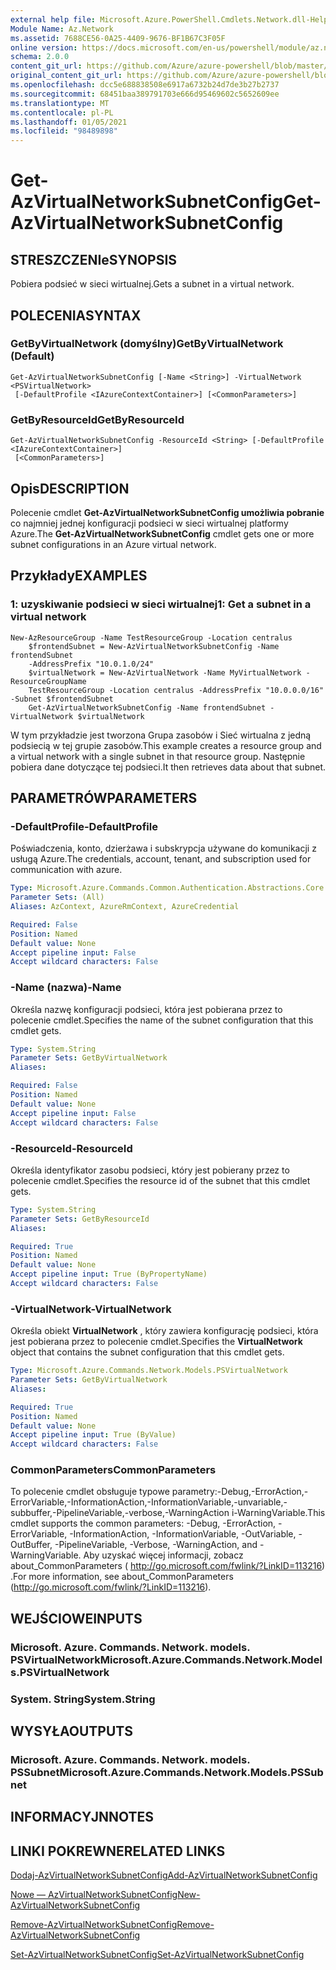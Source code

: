 ```yaml
---
external help file: Microsoft.Azure.PowerShell.Cmdlets.Network.dll-Help.xml
Module Name: Az.Network
ms.assetid: 7688CE56-0A25-4409-9676-BF1B67C3F05F
online version: https://docs.microsoft.com/en-us/powershell/module/az.network/get-azvirtualnetworksubnetconfig
schema: 2.0.0
content_git_url: https://github.com/Azure/azure-powershell/blob/master/src/Network/Network/help/Get-AzVirtualNetworkSubnetConfig.md
original_content_git_url: https://github.com/Azure/azure-powershell/blob/master/src/Network/Network/help/Get-AzVirtualNetworkSubnetConfig.md
ms.openlocfilehash: dcc5e688838508e6917a6732b24d7de3b27b2737
ms.sourcegitcommit: 68451baa389791703e666d95469602c5652609ee
ms.translationtype: MT
ms.contentlocale: pl-PL
ms.lasthandoff: 01/05/2021
ms.locfileid: "98489898"
---
```

# <span data-ttu-id="d9c62-101">Get-AzVirtualNetworkSubnetConfig</span><span class="sxs-lookup"><span data-stu-id="d9c62-101">Get-AzVirtualNetworkSubnetConfig</span></span>

## <span data-ttu-id="d9c62-102">STRESZCZENIe</span><span class="sxs-lookup"><span data-stu-id="d9c62-102">SYNOPSIS</span></span>
<span data-ttu-id="d9c62-103">Pobiera podsieć w sieci wirtualnej.</span><span class="sxs-lookup"><span data-stu-id="d9c62-103">Gets a subnet in a virtual network.</span></span>

## <span data-ttu-id="d9c62-104">POLECENIA</span><span class="sxs-lookup"><span data-stu-id="d9c62-104">SYNTAX</span></span>

### <span data-ttu-id="d9c62-105">GetByVirtualNetwork (domyślny)</span><span class="sxs-lookup"><span data-stu-id="d9c62-105">GetByVirtualNetwork (Default)</span></span>
```
Get-AzVirtualNetworkSubnetConfig [-Name <String>] -VirtualNetwork <PSVirtualNetwork>
 [-DefaultProfile <IAzureContextContainer>] [<CommonParameters>]
```

### <span data-ttu-id="d9c62-106">GetByResourceId</span><span class="sxs-lookup"><span data-stu-id="d9c62-106">GetByResourceId</span></span>
```
Get-AzVirtualNetworkSubnetConfig -ResourceId <String> [-DefaultProfile <IAzureContextContainer>]
 [<CommonParameters>]
```

## <span data-ttu-id="d9c62-107">Opis</span><span class="sxs-lookup"><span data-stu-id="d9c62-107">DESCRIPTION</span></span>
<span data-ttu-id="d9c62-108">Polecenie cmdlet **Get-AzVirtualNetworkSubnetConfig umożliwia pobranie** co najmniej jednej konfiguracji podsieci w sieci wirtualnej platformy Azure.</span><span class="sxs-lookup"><span data-stu-id="d9c62-108">The **Get-AzVirtualNetworkSubnetConfig** cmdlet gets one or more subnet configurations in an Azure virtual network.</span></span>

## <span data-ttu-id="d9c62-109">Przykłady</span><span class="sxs-lookup"><span data-stu-id="d9c62-109">EXAMPLES</span></span>

### <span data-ttu-id="d9c62-110">1: uzyskiwanie podsieci w sieci wirtualnej</span><span class="sxs-lookup"><span data-stu-id="d9c62-110">1: Get a subnet in a virtual network</span></span>
```
New-AzResourceGroup -Name TestResourceGroup -Location centralus
    $frontendSubnet = New-AzVirtualNetworkSubnetConfig -Name frontendSubnet 
    -AddressPrefix "10.0.1.0/24"
    $virtualNetwork = New-AzVirtualNetwork -Name MyVirtualNetwork -ResourceGroupName 
    TestResourceGroup -Location centralus -AddressPrefix "10.0.0.0/16" -Subnet $frontendSubnet
    Get-AzVirtualNetworkSubnetConfig -Name frontendSubnet -VirtualNetwork $virtualNetwork
```

<span data-ttu-id="d9c62-111">W tym przykładzie jest tworzona Grupa zasobów i Sieć wirtualna z jedną podsiecią w tej grupie zasobów.</span><span class="sxs-lookup"><span data-stu-id="d9c62-111">This example creates a resource group and a virtual network with a single subnet in that resource group.</span></span> <span data-ttu-id="d9c62-112">Następnie pobiera dane dotyczące tej podsieci.</span><span class="sxs-lookup"><span data-stu-id="d9c62-112">It then retrieves data about that subnet.</span></span>

## <span data-ttu-id="d9c62-113">PARAMETRÓW</span><span class="sxs-lookup"><span data-stu-id="d9c62-113">PARAMETERS</span></span>

### <span data-ttu-id="d9c62-114">-DefaultProfile</span><span class="sxs-lookup"><span data-stu-id="d9c62-114">-DefaultProfile</span></span>
<span data-ttu-id="d9c62-115">Poświadczenia, konto, dzierżawa i subskrypcja używane do komunikacji z usługą Azure.</span><span class="sxs-lookup"><span data-stu-id="d9c62-115">The credentials, account, tenant, and subscription used for communication with azure.</span></span>

```yaml
Type: Microsoft.Azure.Commands.Common.Authentication.Abstractions.Core.IAzureContextContainer
Parameter Sets: (All)
Aliases: AzContext, AzureRmContext, AzureCredential

Required: False
Position: Named
Default value: None
Accept pipeline input: False
Accept wildcard characters: False
```

### <span data-ttu-id="d9c62-116">-Name (nazwa)</span><span class="sxs-lookup"><span data-stu-id="d9c62-116">-Name</span></span>
<span data-ttu-id="d9c62-117">Określa nazwę konfiguracji podsieci, która jest pobierana przez to polecenie cmdlet.</span><span class="sxs-lookup"><span data-stu-id="d9c62-117">Specifies the name of the subnet configuration that this cmdlet gets.</span></span>

```yaml
Type: System.String
Parameter Sets: GetByVirtualNetwork
Aliases:

Required: False
Position: Named
Default value: None
Accept pipeline input: False
Accept wildcard characters: False
```

### <span data-ttu-id="d9c62-118">-ResourceId</span><span class="sxs-lookup"><span data-stu-id="d9c62-118">-ResourceId</span></span>
<span data-ttu-id="d9c62-119">Określa identyfikator zasobu podsieci, który jest pobierany przez to polecenie cmdlet.</span><span class="sxs-lookup"><span data-stu-id="d9c62-119">Specifies the resource id of the subnet that this cmdlet gets.</span></span>

```yaml
Type: System.String
Parameter Sets: GetByResourceId
Aliases:

Required: True
Position: Named
Default value: None
Accept pipeline input: True (ByPropertyName)
Accept wildcard characters: False
```

### <span data-ttu-id="d9c62-120">-VirtualNetwork</span><span class="sxs-lookup"><span data-stu-id="d9c62-120">-VirtualNetwork</span></span>
<span data-ttu-id="d9c62-121">Określa obiekt **VirtualNetwork** , który zawiera konfigurację podsieci, która jest pobierana przez to polecenie cmdlet.</span><span class="sxs-lookup"><span data-stu-id="d9c62-121">Specifies the **VirtualNetwork** object that contains the subnet configuration that this cmdlet gets.</span></span>

```yaml
Type: Microsoft.Azure.Commands.Network.Models.PSVirtualNetwork
Parameter Sets: GetByVirtualNetwork
Aliases:

Required: True
Position: Named
Default value: None
Accept pipeline input: True (ByValue)
Accept wildcard characters: False
```

### <span data-ttu-id="d9c62-122">CommonParameters</span><span class="sxs-lookup"><span data-stu-id="d9c62-122">CommonParameters</span></span>
<span data-ttu-id="d9c62-123">To polecenie cmdlet obsługuje typowe parametry:-Debug,-ErrorAction,-ErrorVariable,-InformationAction,-InformationVariable,-unvariable,-subbuffer,-PipelineVariable,-verbose,-WarningAction i-WarningVariable.</span><span class="sxs-lookup"><span data-stu-id="d9c62-123">This cmdlet supports the common parameters: -Debug, -ErrorAction, -ErrorVariable, -InformationAction, -InformationVariable, -OutVariable, -OutBuffer, -PipelineVariable, -Verbose, -WarningAction, and -WarningVariable.</span></span> <span data-ttu-id="d9c62-124">Aby uzyskać więcej informacji, zobacz about_CommonParameters ( http://go.microsoft.com/fwlink/?LinkID=113216) .</span><span class="sxs-lookup"><span data-stu-id="d9c62-124">For more information, see about_CommonParameters (http://go.microsoft.com/fwlink/?LinkID=113216).</span></span>

## <span data-ttu-id="d9c62-125">WEJŚCIOWE</span><span class="sxs-lookup"><span data-stu-id="d9c62-125">INPUTS</span></span>

### <span data-ttu-id="d9c62-126">Microsoft. Azure. Commands. Network. models. PSVirtualNetwork</span><span class="sxs-lookup"><span data-stu-id="d9c62-126">Microsoft.Azure.Commands.Network.Models.PSVirtualNetwork</span></span>

### <span data-ttu-id="d9c62-127">System. String</span><span class="sxs-lookup"><span data-stu-id="d9c62-127">System.String</span></span>

## <span data-ttu-id="d9c62-128">WYSYŁA</span><span class="sxs-lookup"><span data-stu-id="d9c62-128">OUTPUTS</span></span>

### <span data-ttu-id="d9c62-129">Microsoft. Azure. Commands. Network. models. PSSubnet</span><span class="sxs-lookup"><span data-stu-id="d9c62-129">Microsoft.Azure.Commands.Network.Models.PSSubnet</span></span>

## <span data-ttu-id="d9c62-130">INFORMACYJN</span><span class="sxs-lookup"><span data-stu-id="d9c62-130">NOTES</span></span>

## <span data-ttu-id="d9c62-131">LINKI POKREWNE</span><span class="sxs-lookup"><span data-stu-id="d9c62-131">RELATED LINKS</span></span>

[<span data-ttu-id="d9c62-132">Dodaj-AzVirtualNetworkSubnetConfig</span><span class="sxs-lookup"><span data-stu-id="d9c62-132">Add-AzVirtualNetworkSubnetConfig</span></span>](./Add-AzVirtualNetworkSubnetConfig.md)

[<span data-ttu-id="d9c62-133">Nowe — AzVirtualNetworkSubnetConfig</span><span class="sxs-lookup"><span data-stu-id="d9c62-133">New-AzVirtualNetworkSubnetConfig</span></span>](./New-AzVirtualNetworkSubnetConfig.md)

[<span data-ttu-id="d9c62-134">Remove-AzVirtualNetworkSubnetConfig</span><span class="sxs-lookup"><span data-stu-id="d9c62-134">Remove-AzVirtualNetworkSubnetConfig</span></span>](./Remove-AzVirtualNetworkSubnetConfig.md)

[<span data-ttu-id="d9c62-135">Set-AzVirtualNetworkSubnetConfig</span><span class="sxs-lookup"><span data-stu-id="d9c62-135">Set-AzVirtualNetworkSubnetConfig</span></span>](./Set-AzVirtualNetworkSubnetConfig.md)
